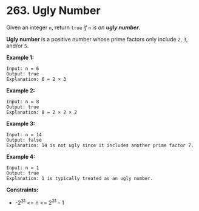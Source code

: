 # 263. Ugly Number

Given an integer `n`, return `true` *if* `n` *is an **ugly number***.

**Ugly number** is a positive number whose prime factors only include `2`, `3`, and/or `5`.

 

**Example 1:**

```
Input: n = 6
Output: true
Explanation: 6 = 2 × 3
```

**Example 2:**

```
Input: n = 8
Output: true
Explanation: 8 = 2 × 2 × 2
```

**Example 3:**

```
Input: n = 14
Output: false
Explanation: 14 is not ugly since it includes another prime factor 7.
```

**Example 4:**

```
Input: n = 1
Output: true
Explanation: 1 is typically treated as an ugly number.
```

 **Constraints:**

- -2<sup>31</sup> <= n <= 2<sup>31</sup> - 1

